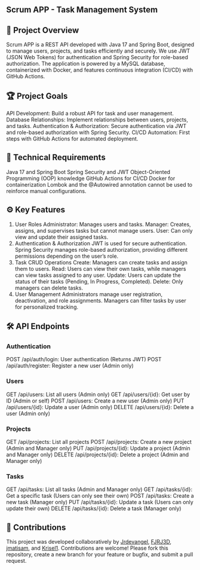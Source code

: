 ## Scrum APP - Task Management System

## 🚀 Project Overview
Scrum APP is a REST API developed with Java 17 and Spring Boot, designed to manage users, projects, and tasks efficiently and securely. We use JWT (JSON Web Tokens) for authentication and Spring Security for role-based authorization. The application is powered by a MySQL database, containerized with Docker, and features continuous integration (CI/CD) with GitHub Actions.

## 🏆 Project Goals
API Development: Build a robust API for task and user management.
Database Relationships: Implement relationships between users, projects, and tasks.
Authentication & Authorization: Secure authentication via JWT and role-based authorization with Spring Security.
CI/CD Automation: First steps with GitHub Actions for automated deployment.

## 🧰 Technical Requirements
Java 17 and Spring Boot
Spring Security and JWT
Object-Oriented Programming (OOP) knowledge
GitHub Actions for CI/CD
Docker for containerization
Lombok and the @Autowired annotation cannot be used to reinforce manual configurations.

## ⚙️ Key Features
1. User Roles
   Administrator: Manages users and tasks.
   Manager: Creates, assigns, and supervises tasks but cannot manage users.
   User: Can only view and update their assigned tasks.
2. Authentication & Authorization
   JWT is used for secure authentication.
   Spring Security manages role-based authorization, providing different permissions depending on the user’s role.
3. Task CRUD Operations
   Create: Managers can create tasks and assign them to users.
   Read: Users can view their own tasks, while managers can view tasks assigned to any user.
   Update: Users can update the status of their tasks (Pending, In Progress, Completed).
   Delete: Only managers can delete tasks.
4. User Management
   Administrators manage user registration, deactivation, and role assignments.
   Managers can filter tasks by user for personalized tracking.

## 🛠️ API Endpoints

### Authentication
POST /api/auth/login: User authentication (Returns JWT)
POST /api/auth/register: Register a new user (Admin only)

### Users
GET /api/users: List all users (Admin only)
GET /api/users/{id}: Get user by ID (Admin or self)
POST /api/users: Create a new user (Admin only)
PUT /api/users/{id}: Update a user (Admin only)
DELETE /api/users/{id}: Delete a user (Admin only)

### Projects
GET /api/projects: List all projects
POST /api/projects: Create a new project (Admin and Manager only)
PUT /api/projects/{id}: Update a project (Admin and Manager only)
DELETE /api/projects/{id}: Delete a project (Admin and Manager only)

### Tasks
GET /api/tasks: List all tasks (Admin and Manager only)
GET /api/tasks/{id}: Get a specific task (Users can only see their own)
POST /api/tasks: Create a new task (Manager only)
PUT /api/tasks/{id}: Update a task (Users can only update their own)
DELETE /api/tasks/{id}: Delete a task (Manager only)

## 🤝 Contributions
This project was developed collaboratively by [Jrdevangel](https://github.com/Jrdevangel), [FJRJ3D](https://github.com/FJRJ3D), [jmatisam](https://github.com/jmatisam), and [Krisel1](https://github.com/Krisel1). Contributions are welcome! Please fork this repository, create a new branch for your feature or bugfix, and submit a pull request.
